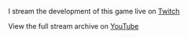 I stream the development of this game live on [Twitch](https://twitch.tv/minitbnn)

View the full stream archive on [YouTube](https://www.youtube.com/playlist?list=PLheN9_Dv6WilqR9orG8JHSQKTKs2EJbZa)
